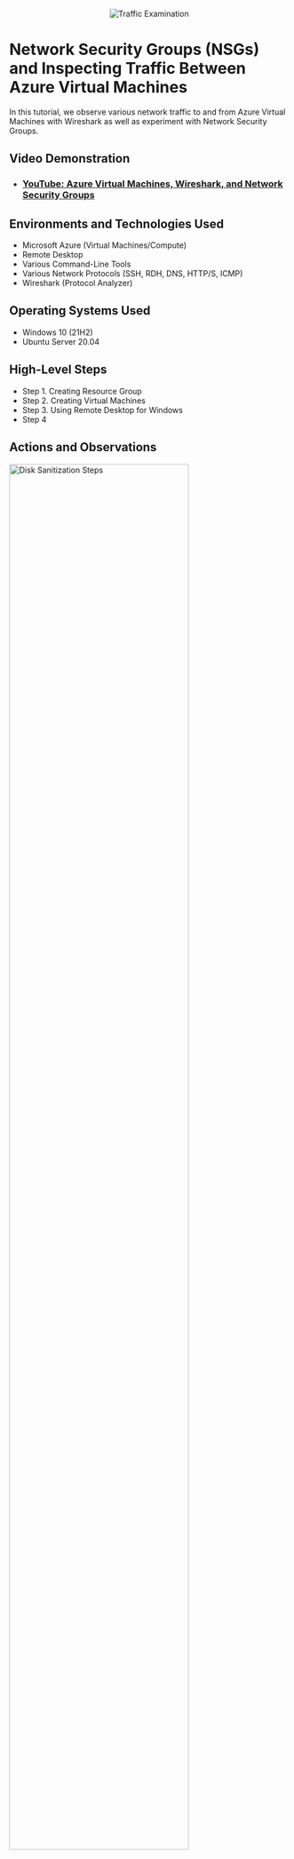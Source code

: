 <p align="center">
<img src="https://i.imgur.com/Ua7udoS.png" alt="Traffic Examination"/>
</p>

<h1>Network Security Groups (NSGs) and Inspecting Traffic Between Azure Virtual Machines</h1>
In this tutorial, we observe various network traffic to and from Azure Virtual Machines with Wireshark as well as experiment with Network Security Groups. <br />


<h2>Video Demonstration</h2>

- ### [YouTube: Azure Virtual Machines, Wireshark, and Network Security Groups](https://www.youtube.com)

<h2>Environments and Technologies Used</h2>

- Microsoft Azure (Virtual Machines/Compute)
- Remote Desktop
- Various Command-Line Tools
- Various Network Protocols (SSH, RDH, DNS, HTTP/S, ICMP)
- Wireshark (Protocol Analyzer)

<h2>Operating Systems Used </h2>

- Windows 10 (21H2)
- Ubuntu Server 20.04

<h2>High-Level Steps</h2>

- Step 1. Creating Resource Group
- Step 2. Creating Virtual Machines
- Step 3. Using Remote Desktop for Windows
- Step 4

<h2>Actions and Observations</h2>

<p>
<img src="https://i.imgur.com/8qu75v7.png" height="80%" width="80%" alt="Disk Sanitization Steps"/>
</p>
<p>
Created a resource group called "RG-Lab-02" in Azure to contain or hold the related resources. This allows for easy deployment, updating, and deleting of resources as a group. 
</p>
<br />

<p>
<img src="https://i.imgur.com/JHTXM1i.png" height="80%" width="80%" alt="Disk Sanitization Steps"/>
</p>
<p>
Using Microsoft Azure to create two virtual machines called VM1 and VM2 within the resource group named RG-Lab-02. Each virtual machine is running seperate and different operating systems, VM1 is running on a Windows operating system and VM2 is running on a Linux operatig system.
</p>
<br />

<p>
<img src="https://i.imgur.com/R6t0myZ.png" height="80%" width="80%" alt="Disk Sanitization Steps"/>
</p>
<p>
Here within Azure each virtual machine is given a public and private IP address, disk space, virtual network (vnet), network interface card (NIC), and a network security group (aka  firewall).
</p>
<br />
